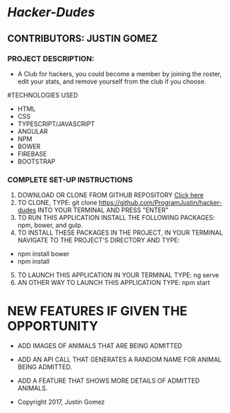 # _Hacker-Dudes_

## CONTRIBUTORS: **JUSTIN GOMEZ**

### PROJECT DESCRIPTION:
* A Club for hackers, you could become a member by joining the roster, edit your stats, and remove yourself from the club if you choose.

#TECHNOLOGIES USED

* HTML
* CSS
* TYPESCRIPT/JAVASCRIPT
* ANGULAR
* NPM
* BOWER
* FIREBASE
* BOOTSTRAP

### COMPLETE SET-UP INSTRUCTIONS

1. DOWNLOAD OR CLONE FROM GITHUB REPOSITORY [Click here](https://github.com/ProgramJustin/hacker-dudes)
2. TO CLONE, TYPE: git clone https://github.com/ProgramJustin/hacker-dudes INTO YOUR TERMINAL AND PRESS "ENTER"
3. TO RUN THIS APPLICATION INSTALL THE FOLLOWING PACKAGES: npm, bower, and gulp.
4. TO INSTALL THESE PACKAGES IN THE PROJECT, IN YOUR TERMINAL NAVIGATE TO THE PROJECT'S DIRECTORY AND TYPE:
* npm install bower
* npm install
5. TO LAUNCH THIS APPLICATION IN YOUR TERMINAL TYPE: ng serve
6. AN OTHER WAY TO LAUNCH THIS APPLICATION TYPE: npm start

# NEW FEATURES IF GIVEN THE OPPORTUNITY
* ADD IMAGES OF ANIMALS THAT ARE BEING ADMITTED
* ADD AN API CALL THAT GENERATES A RANDOM NAME FOR ANIMAL BEING ADMITTED.
* ADD A FEATURE THAT SHOWS MORE DETAILS OF ADMITTED ANIMALS.

* Copyright 2017, Justin Gomez
